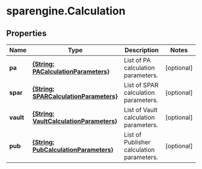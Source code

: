 # sparengine.Calculation

## Properties

Name | Type | Description | Notes
------------ | ------------- | ------------- | -------------
**pa** | [**{String: PACalculationParameters}**](PACalculationParameters.md) | List of PA calculation parameters. | [optional] 
**spar** | [**{String: SPARCalculationParameters}**](SPARCalculationParameters.md) | List of SPAR calculation parameters. | [optional] 
**vault** | [**{String: VaultCalculationParameters}**](VaultCalculationParameters.md) | List of Vault calculation parameters. | [optional] 
**pub** | [**{String: PubCalculationParameters}**](PubCalculationParameters.md) | List of Publisher calculation parameters. | [optional] 


